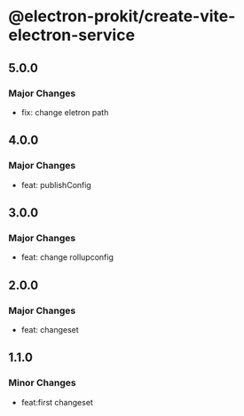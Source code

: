 # @electron-prokit/create-vite-electron-service

## 5.0.0

### Major Changes

- fix: change eletron path

## 4.0.0

### Major Changes

- feat: publishConfig

## 3.0.0

### Major Changes

- feat: change rollupconfig

## 2.0.0

### Major Changes

- feat: changeset

## 1.1.0

### Minor Changes

- feat:first changeset
